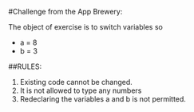 #Challenge from the App Brewery:

The object of exercise is to switch variables so 

 * a = 8
 * b = 3

##RULES:

1. Existing code cannot be changed.
2. It is not allowed to type any numbers
3. Redeclaring the variables a and b is not permitted. 